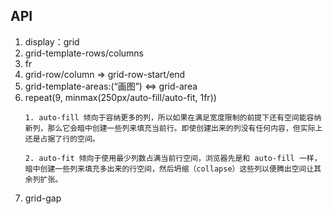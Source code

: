 ## API  
1. display：grid  
2. grid-template-rows/columns  
3. fr  
4. grid-row/column => grid-row-start/end  
5. grid-template-areas:(“画图”) <=> grid-area  
6. repeat(9, minmax(250px/auto-fill/auto-fit, 1fr))  
    ```  
    1. auto-fill 倾向于容纳更多的列，所以如果在满足宽度限制的前提下还有空间能容纳新列，那么它会暗中创建一些列来填充当前行。即使创建出来的列没有任何内容，但实际上还是占据了行的空间。 
    
    2. auto-fit 倾向于使用最少列数占满当前行空间，浏览器先是和 auto-fill 一样，暗中创建一些列来填充多出来的行空间，然后坍缩（collapse）这些列以便腾出空间让其余列扩张。
    ```  
7. grid-gap